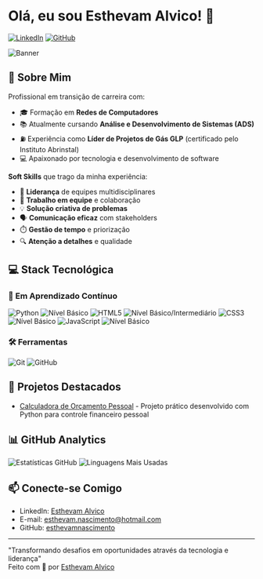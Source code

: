 # Olá, eu sou Esthevam Alvico! 👋

[![LinkedIn](https://img.shields.io/badge/LinkedIn-0077B5?style=for-the-badge&logo=linkedin&logoColor=white)](https://www.linkedin.com/in/esthevam-alvico-25518728b/)
[![GitHub](https://img.shields.io/badge/GitHub-100000?style=for-the-badge&logo=github&logoColor=white)](https://github.com/esthevamnascimento)

![Banner](https://via.placeholder.com/1024x300/1E1E2E/FFFFFF?text=Esthevam+Alvico+-+Líder+em+Projetos+GLP+e+Estudante+de+ADS)

## 🚀 Sobre Mim
Profissional em transição de carreira com:
- 🎓 Formação em **Redes de Computadores**
- 📚 Atualmente cursando **Análise e Desenvolvimento de Sistemas (ADS)**
- ⛽ Experiência como **Líder de Projetos de Gás GLP** (certificado pelo Instituto Abrinstal)
- 💻 Apaixonado por tecnologia e desenvolvimento de software

**Soft Skills** que trago da minha experiência:
- 👔 **Liderança** de equipes multidisciplinares
- 🤝 **Trabalho em equipe** e colaboração
- 💡 **Solução criativa de problemas**
- 🗣️ **Comunicação eficaz** com stakeholders
- ⏱️ **Gestão de tempo** e priorização
- 🔍 **Atenção a detalhes** e qualidade

## 💻 Stack Tecnológica

### 🧠 Em Aprendizado Contínuo
![Python](https://img.shields.io/badge/Python-3776AB?style=for-the-badge&logo=python&logoColor=white) ![Nível Básico](https://img.shields.io/badge/-Básico-lightgrey)
![HTML5](https://img.shields.io/badge/HTML5-E34F26?style=for-the-badge&logo=html5&logoColor=white) ![Nível Básico/Intermediário](https://img.shields.io/badge/-Básico/Intermediário-yellow)
![CSS3](https://img.shields.io/badge/CSS3-1572B6?style=for-the-badge&logo=css3&logoColor=white) ![Nível Básico](https://img.shields.io/badge/-Básico-lightgrey)
![JavaScript](https://img.shields.io/badge/JavaScript-F7DF1E?style=for-the-badge&logo=javascript&logoColor=black) ![Nível Básico](https://img.shields.io/badge/-Básico-lightgrey)

### 🛠 Ferramentas
![Git](https://img.shields.io/badge/Git-F05032?style=for-the-badge&logo=git&logoColor=white)
![GitHub](https://img.shields.io/badge/GitHub-100000?style=for-the-badge&logo=github&logoColor=white)

## 🌟 Projetos Destacados
- [Calculadora de Orçamento Pessoal](https://github.com/esthevamnascimento/calculadora-orcamento-pessoal) - Projeto prático desenvolvido com Python para controle financeiro pessoal


## 📊 GitHub Analytics
![Estatísticas GitHub](https://github-readme-stats.vercel.app/api?username=esthevamnascimento&show_icons=true&theme=dracula&hide=issues)
![Linguagens Mais Usadas](https://github-readme-stats.vercel.app/api/top-langs/?username=esthevamnascimento&layout=compact&theme=dracula&langs_count=6)

## 📫 Conecte-se Comigo
- LinkedIn: [Esthevam Alvico](https://www.linkedin.com/in/esthevam-alvico-25518728b)
- E-mail: [esthevam.nascimento@hotmail.com](mailto:esthevam.nascimento@hotmail.com)
- GitHub: [esthevamnascimento](https://github.com/esthevamnascimento)

---
"Transformando desafios em oportunidades através da tecnologia e liderança"  
Feito com 💙 por [Esthevam Alvico](https://github.com/esthevamnascimento)
